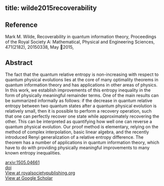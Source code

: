 title: wilde2015recoverability
---


## Reference

Mark M. Wilde, Recoverability in quantum information theory, Proceedings of the Royal Society A: Mathematical, Physical and Engineering Sciences, 471(2182), 20150338, May 2015,

## Abstract 
  The fact that the quantum relative entropy is non-increasing with respect to
quantum physical evolutions lies at the core of many optimality theorems in
quantum information theory and has applications in other areas of physics. In
this work, we establish improvements of this entropy inequality in the form of
physically meaningful remainder terms. One of the main results can be
summarized informally as follows: if the decrease in quantum relative entropy
between two quantum states after a quantum physical evolution is relatively
small, then it is possible to perform a recovery operation, such that one can
perfectly recover one state while approximately recovering the other. This can
be interpreted as quantifying how well one can reverse a quantum physical
evolution. Our proof method is elementary, relying on the method of complex
interpolation, basic linear algebra, and the recently introduced Renyi
generalization of a relative entropy difference. The theorem has a number of
applications in quantum information theory, which have to do with providing
physically meaningful improvements to many known entropy inequalities.

    

[arxiv:1505.04661](https://arxiv.org/abs/1505.04661)     
[doi](https://doi.org/10.1098/rspa.2015.0338)    
[View at royalsocietypublishing.org](https://royalsocietypublishing.org/doi/abs/10.1098/rspa.2015.0338)     
[View at Google Scholar](https://scholar.google.com/scholar_lookup?arxiv_id=1505.04661) 
